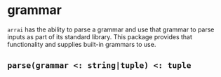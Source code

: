 # grammar

`arrai` has the ability to parse a grammar and use that grammar to parse
inputs as part of its standard library. This package provides that functionality
and supplies built-in grammars to use.

## `parse(grammar <: string|tuple) <: tuple`
